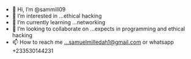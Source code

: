 - 👋 Hi, I’m @sammill09
- 👀 I’m interested in ...ethical hacking
- 🌱 I’m currently learning ...networking
- 💞️ I’m looking to collaborate on ...expects in programming and ethical hacking
- 📫 How to reach me ...samuelmilledah1@gmail.com or whatsapp +233530144231

<!---
sammill09/sammill09 is a ✨ special ✨ repository because its `README.md` (this file) appears on your GitHub profile.
You can click the Preview link to take a look at your changes.
--->
